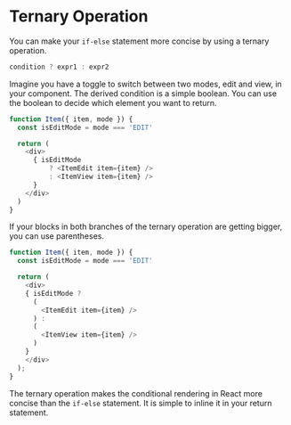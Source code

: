 # Ternary Operation

You can make your `if-else` statement more concise by using a ternary operation.

```js
condition ? expr1 : expr2
```

Imagine you have a toggle to switch between two modes, edit and view, in your component. The derived condition is a simple boolean. You can use the boolean to decide which element you want to return.

```js
function Item({ item, mode }) {
  const isEditMode = mode === 'EDIT'

  return (
    <div>
      { isEditMode
          ? <ItemEdit item={item} />
          : <ItemView item={item} />
      }
    </div>
  )
}
```

If your blocks in both branches of the ternary operation are getting bigger, you can use parentheses.

```js
function Item({ item, mode }) {
  const isEditMode = mode === 'EDIT'

  return (
    <div>
    { isEditMode ? 
      (
        <ItemEdit item={item} />
      ) : 
      (
        <ItemView item={item} />
      )
    }
    </div>
  );
}
```

The ternary operation makes the conditional rendering in React more concise than the `if-else` statement. It is simple to inline it in your return statement.

